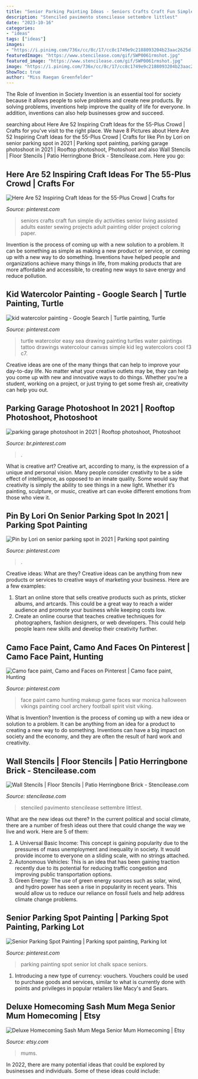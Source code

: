 ```yaml
---
title: "Senior Parking Painting Ideas - Seniors Crafts Craft Fun Simple Diy Activities Senior Living Assisted Adults Easter Sewing Projects Adult Painting Older Project Coloring Paper"
description: "Stenciled pavimento stencilease settembre littlest"
date: "2023-10-16"
categories:
- "ideas"
tags: ["ideas"]
images:
- "https://i.pinimg.com/736x/cc/8c/17/cc8c1749e9c2188093204b23aac2625d.jpg"
featuredImage: "https://www.stencilease.com/gif/SWP0061rmshot.jpg"
featured_image: "https://www.stencilease.com/gif/SWP0061rmshot.jpg"
image: "https://i.pinimg.com/736x/cc/8c/17/cc8c1749e9c2188093204b23aac2625d.jpg"
ShowToc: true
author: "Miss Raegan Greenfelder"
---
```



The Role of Invention in Society
Invention is an essential tool for society because it allows people to solve problems and create new products. By solving problems, inventions help improve the quality of life for everyone. In addition, inventions can also help businesses grow and succeed.

	

		
searching about Here Are 52 Inspiring Craft Ideas for the 55-Plus Crowd | Crafts for you've visit to the right place. We have 8 Pictures about Here Are 52 Inspiring Craft Ideas for the 55-Plus Crowd | Crafts for like Pin by Lori on senior parking spot in 2021 | Parking spot painting, parking garage photoshoot in 2021 | Rooftop photoshoot, Photoshoot and also Wall Stencils | Floor Stencils | Patio Herringbone Brick - Stencilease.com. Here you go:
		
    
## Here Are 52 Inspiring Craft Ideas For The 55-Plus Crowd | Crafts For

<img loading=lazy src="https://i.pinimg.com/736x/45/62/3a/45623a0539b03339c8dfb4744fc798b4.jpg" onerror="this.onerror=null;this.src='https://tse3.mm.bing.net/th?id=OIP.QLso2IYUvzztstc-C2tAiQHaJ7&amp;pid=15.1';" alt="Here Are 52 Inspiring Craft Ideas for the 55-Plus Crowd | Crafts for">

_Source: pinterest.com_

>seniors crafts craft fun simple diy activities senior living assisted adults easter sewing projects adult painting older project coloring paper. 

	

Invention is the process of coming up with a new solution to a problem. It can be something as simple as making a new product or service, or coming up with a new way to do something. Inventions have helped people and organizations achieve many things in life, from making products that are more affordable and accessible, to creating new ways to save energy and reduce pollution.

    
## Kid Watercolor Painting - Google Search | Turtle Painting, Turtle

<img loading=lazy src="https://i.pinimg.com/736x/1e/b4/8a/1eb48afe16094f38a30ee2dac26468f3--water-turtles-sea-turtles.jpg" onerror="this.onerror=null;this.src='https://tse3.mm.bing.net/th?id=OIP.4O944gUmwqFZA4MkWTE32gHaJ6&amp;pid=15.1';" alt="kid watercolor painting - Google Search | Turtle painting, Turtle">

_Source: pinterest.com_

>turtle watercolor easy sea drawing painting turtles water paintings tattoo drawings watercolour canvas simple kid leg watercolors cool f3 c7. 

	

Creative ideas are one of the many things that can help to improve your day-to-day life. No matter what your creative outlets may be, they can help you come up with new and innovative ways to do things. Whether you're a student, working on a project, or just trying to get some fresh air, creativity can help you out.

    
## Parking Garage Photoshoot In 2021 | Rooftop Photoshoot, Photoshoot

<img loading=lazy src="https://i.pinimg.com/736x/cc/8c/17/cc8c1749e9c2188093204b23aac2625d.jpg" onerror="this.onerror=null;this.src='https://tse2.mm.bing.net/th?id=OIP.U6hdwaEYDTMqykBLMNfqcQHaJ3&amp;pid=15.1';" alt="parking garage photoshoot in 2021 | Rooftop photoshoot, Photoshoot">

_Source: br.pinterest.com_

>. 

	

What is creative art?
Creative art, according to many, is the expression of a unique and personal vision. Many people consider creativity to be a side effect of intelligence, as opposed to an innate quality. Some would say that creativity is simply the ability to see things in a new light. Whether it’s painting, sculpture, or music, creative art can evoke different emotions from those who view it.

    
## Pin By Lori On Senior Parking Spot In 2021 | Parking Spot Painting

<img loading=lazy src="https://i.pinimg.com/736x/85/d2/c4/85d2c4c0189a5a2094b7aad808a45011.jpg" onerror="this.onerror=null;this.src='https://tse4.mm.bing.net/th?id=OIP.Cfs2gNXcl_ridG5rNs4YtgHaJ3&amp;pid=15.1';" alt="Pin by Lori on senior parking spot in 2021 | Parking spot painting">

_Source: pinterest.com_

>. 

	

Creative ideas: What are they?
Creative ideas can be anything from new products or services to creative ways of marketing your business. Here are a few examples:
1. Start an online store that sells creative products such as prints, sticker albums, and artcards. This could be a great way to reach a wider audience and promote your business while keeping costs low.
2. Create an online course that teaches creative techniques for photographers, fashion designers, or web developers. This could help people learn new skills and develop their creativity further.

    
## Camo Face Paint, Camo And Faces On Pinterest | Camo Face Paint, Hunting

<img loading=lazy src="https://i.pinimg.com/736x/cc/30/f1/cc30f107bffb26e27d1a6f11de7a548a--camo-face-paint-game-face.jpg" onerror="this.onerror=null;this.src='https://tse3.mm.bing.net/th?id=OIP.kZERnZij2oKSGQYiIH4lRgHaHa&amp;pid=15.1';" alt="Camo face paint, Camo and Faces on Pinterest | Camo face paint, Hunting">

_Source: pinterest.com_

>face paint camo hunting makeup game faces war monica halloween vikings painting cool archery football spirit visit viking. 

	

What is Invention?
Invention is the process of coming up with a new idea or solution to a problem. It can be anything from an idea for a product to creating a new way to do something. Inventions can have a big impact on society and the economy, and they are often the result of hard work and creativity.

    
## Wall Stencils | Floor Stencils | Patio Herringbone Brick - Stencilease.com

<img loading=lazy src="https://www.stencilease.com/gif/SWP0061rmshot.jpg" onerror="this.onerror=null;this.src='https://tse1.mm.bing.net/th?id=OIP.aeA-tdHtcaxTl3vWC_ZhNAHaHa&amp;pid=15.1';" alt="Wall Stencils | Floor Stencils | Patio Herringbone Brick - Stencilease.com">

_Source: stencilease.com_

>stenciled pavimento stencilease settembre littlest. 

	

What are the new ideas out there?
In the current political and social climate, there are a number of fresh ideas out there that could change the way we live and work. Here are 5 of them: 
1. A Universal Basic Income: This concept is gaining popularity due to the pressures of mass unemployment and inequality in society. It would provide income to everyone on a sliding scale, with no strings attached.
2. Autonomous Vehicles: This is an idea that has been gaining traction recently due to its potential for reducing traffic congestion and improving public transportation options.
3. Green Energy: The use of green energy sources such as solar, wind, and hydro power has seen a rise in popularity in recent years. This would allow us to reduce our reliance on fossil fuels and help address climate change problems.

    
## Senior Parking Spot Painting | Parking Spot Painting, Parking Lot

<img loading=lazy src="https://i.pinimg.com/736x/ac/a2/c1/aca2c1fe88f4c67b846a78c7e7650bc7.jpg" onerror="this.onerror=null;this.src='https://tse4.mm.bing.net/th?id=OIP.g1PJJ0jNpzZKdEdCRwucFQHaJ3&amp;pid=15.1';" alt="Senior Parking Spot Painting | Parking spot painting, Parking lot">

_Source: pinterest.com_

>parking painting spot senior lot chalk space seniors. 

	

1. Introducing a new type of currency: vouchers. Vouchers could be used to purchase goods and services, similar to what is currently done with points and privileges in popular retailers like Macy's and Sears. 

    
## Deluxe Homecoming Sash Mum Mega Senior Mum Homecoming | Etsy

<img loading=lazy src="https://i.etsystatic.com/13616678/r/il/e80ef0/1622090576/il_794xN.1622090576_8m7c.jpg" onerror="this.onerror=null;this.src='https://tse2.mm.bing.net/th?id=OIP.MeVOmr-PoPI3pU61xMRqwQHaLH&amp;pid=15.1';" alt="Deluxe Homecoming Sash Mum Mega Senior Mum Homecoming | Etsy">

_Source: etsy.com_

>mums. 

	

In 2022, there are many potential ideas that could be explored by businesses and individuals. Some of these ideas could include: 


